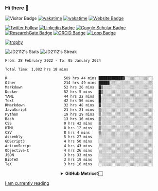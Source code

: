 ### Hi there 👋
![Visitor Badge](https://visitor-badge.laobi.icu/badge?page_id=JD2112.JD2112)
[![wakatime](https://github.com/JD2112/JD2112/actions/workflows/waka-readme.yml/badge.svg)](https://github.com/JD2112/JD2112/actions/workflows/waka-readme.yml)
[![wakatime](https://wakatime.com/badge/user/fe95275f-909a-4147-a45d-624981173898.svg)](https://wakatime.com/@fe95275f-909a-4147-a45d-624981173898)
[![Website Badge](https://img.shields.io/badge/website-informational?style=flat-square)](http://jyotirmoydas.netlify.app)

[![Twitter Follow](https://img.shields.io/twitter/follow/jyotirmoy21?style=social)](https://twitter.com/jyotirmoy21)
[![Linkedin Badge](https://img.shields.io/badge/-jyotirmoy-blue?style=plastic&logo=Linkedin&logoColor=white&link=https://www.linkedin.com/in/dasjyotirmoy/)](https://www.linkedin.com/in/dasjyotirmoy/)
[![Google Scholar Badge](https://img.shields.io/badge/-jyotirmoy-blue?style=plastic&logo=GoogleScholar&logoColor=white&link=https://scholar.google.se/citations?user=IMBYOv8AAAAJ&hl=en)](https://scholar.google.se/citations?user=IMBYOv8AAAAJ&hl=en)
[![ResearchGate Badge](https://img.shields.io/badge/-jyotirmoy-cyan?style=plastic&logo=ResearchGate&logoColor=white&link=https://www.researchgate.net/profile/Jyotirmoy-Das-3)](https://www.researchgate.net/profile/Jyotirmoy-Das-3)
[![ORCiD Badge](https://img.shields.io/badge/-jyotirmoy-green?style=plastic&logo=orcid&logoColor=white&link=https://orcid.org/0000-0002-5649-4658)](https://orcid.org/0000-0002-5649-4658)
[![Loop Badge](https://img.shields.io/badge/-jyotirmoy-orange?style=plastic&logo=Loop&logoColor=white&link=https://loop.frontiersin.org/people/1519976/overview)](https://loop.frontiersin.org/people/1519976/overview)

[![trophy](https://github-profile-trophy.vercel.app/?username=JD2112)](https://github.com/ryo-ma/github-profile-trophy)

<!--
**JD2112/JD2112** is a ✨ _special_ ✨ repository because its `README.md` (this file) appears on your GitHub profile.

Here are some ideas to get you started:

- 🔭 I’m currently working on ...
- 🌱 I’m currently learning ...
- 👯 I’m looking to collaborate on ...
- 🤔 I’m looking for help with ...
- 💬 Ask me about ...
- 📫 How to reach me: ...
- 😄 Pronouns: ...
- ⚡ Fun fact: ...
![JD2112's Top Languages](https://github-readme-stats.vercel.app/api/top-langs/?username=JD2112&theme=vue-dark&show_icons=true&hide_border=true&layout=compact)
-->
![JD2112's Stats](https://github-readme-stats.vercel.app/api?username=JD2112&theme=vue-dark&show_icons=true&hide_border=true&count_private=true)
![JD2112's Streak](https://github-readme-streak-stats.herokuapp.com/?user=JD2112&theme=vue-dark&hide_border=true)





<!--START_SECTION:waka-->

```txt
From: 28 February 2022 - To: 05 January 2024

Total Time: 1,082 hrs 18 mins

R                          509 hrs 44 mins ███████████▓░░░░░░░░░░░░░   47.10 %
Other                      214 hrs 49 mins █████░░░░░░░░░░░░░░░░░░░░   19.85 %
Markdown                   52 hrs 26 mins  █▒░░░░░░░░░░░░░░░░░░░░░░░   04.85 %
Docker                     52 hrs 5 mins   █▒░░░░░░░░░░░░░░░░░░░░░░░   04.81 %
YAML                       44 hrs 22 mins  █░░░░░░░░░░░░░░░░░░░░░░░░   04.10 %
Text                       42 hrs 56 mins  █░░░░░░░░░░░░░░░░░░░░░░░░   03.97 %
RMarkdown                  32 hrs 48 mins  ▓░░░░░░░░░░░░░░░░░░░░░░░░   03.03 %
JavaScript                 21 hrs 21 mins  ▒░░░░░░░░░░░░░░░░░░░░░░░░   01.97 %
Python                     19 hrs 29 mins  ▒░░░░░░░░░░░░░░░░░░░░░░░░   01.80 %
Bash                       13 hrs 16 mins  ▒░░░░░░░░░░░░░░░░░░░░░░░░   01.23 %
CSS                        9 hrs 42 mins   ▒░░░░░░░░░░░░░░░░░░░░░░░░   00.90 %
HTML                       8 hrs 12 mins   ▒░░░░░░░░░░░░░░░░░░░░░░░░   00.76 %
CSV                        8 hrs 4 mins    ▒░░░░░░░░░░░░░░░░░░░░░░░░   00.75 %
Assembly                   5 hrs 27 mins   ░░░░░░░░░░░░░░░░░░░░░░░░░   00.50 %
GDScript3                  4 hrs 50 mins   ░░░░░░░░░░░░░░░░░░░░░░░░░   00.45 %
ActionScript               4 hrs 43 mins   ░░░░░░░░░░░░░░░░░░░░░░░░░   00.44 %
Objective-C                4 hrs 26 mins   ░░░░░░░░░░░░░░░░░░░░░░░░░   00.41 %
JSON                       3 hrs 33 mins   ░░░░░░░░░░░░░░░░░░░░░░░░░   00.33 %
BibTeX                     3 hrs 19 mins   ░░░░░░░░░░░░░░░░░░░░░░░░░   00.31 %
TeX                        3 hrs 16 mins   ░░░░░░░░░░░░░░░░░░░░░░░░░   00.30 %
```

<!--END_SECTION:waka-->

<div align="center">
    <details>
        <summary><b>GitHub Metrics👇🏻</b></summary>
    <br>
        
[Get Details](https://metrics.lecoq.io/insights/JD2112)
    </details>
</div>

<a target="_blank" href="https://www.goodreads.com/user/show/21242415-jyotirmoy-das">I am currently reading</a>


